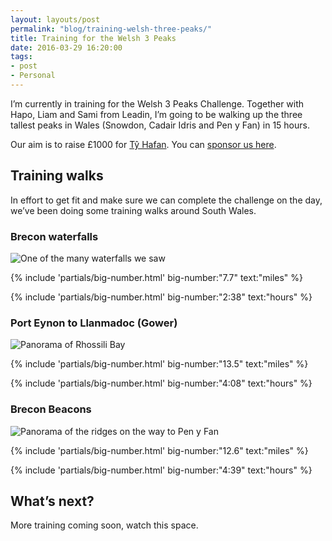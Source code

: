 ```yaml
---
layout: layouts/post
permalink: "blog/training-welsh-three-peaks/"
title: Training for the Welsh 3 Peaks  
date: 2016-03-29 16:20:00  
tags:
- post
- Personal
---
```


I’m currently in training for the Welsh 3 Peaks Challenge. Together with Hapo, Liam and Sami from Leadin, I’m going to be walking up the three tallest peaks in Wales (Snowdon, Cadair Idris and Pen y Fan) in 15 hours.

Our aim is to raise £1000 for [Tŷ Hafan](http://www.tyhafan.org/). You can [sponsor us here](https://www.justgiving.com/leadin-uk).

## Training walks

In effort to get fit and make sure we can complete the challenge on the day, we’ve been doing some training walks around South Wales.

### Brecon waterfalls

![One of the many waterfalls we saw](/images/brecon-waterfalls.jpg)

{% include 'partials/big-number.html'
  big-number:"7.7"
  text:"miles"
%}

{% include 'partials/big-number.html'
  big-number:"2:38"
  text:"hours"
%}

### Port Eynon to Llanmadoc (Gower)

![Panorama of Rhossili Bay](/images/rhossili-bay.jpg)

{% include 'partials/big-number.html'
  big-number:"13.5"
  text:"miles"
%}

{% include 'partials/big-number.html'
  big-number:"4:08"
  text:"hours"
%}

### Brecon Beacons

![Panorama of the ridges on the way to Pen y Fan](/images/brecon-beacons.jpg)

{% include 'partials/big-number.html'
  big-number:"12.6"
  text:"miles"
%}

{% include 'partials/big-number.html'
  big-number:"4:39"
  text:"hours"
%}

## What’s next?

More training coming soon, watch this space.
